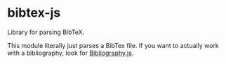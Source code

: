 # bibtex-js 

Library for parsing BibTeX. 

This module literally just parses a BibTex file. If you want to actually work with a bibliography, look for [Bibliography.js](https://github.com/digitalheir/bibliography-js).
